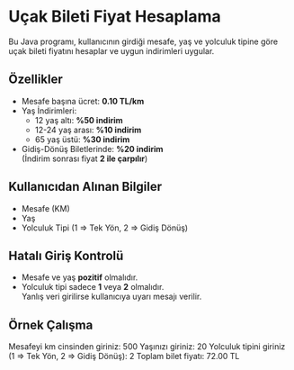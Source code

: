 # Uçak Bileti Fiyat Hesaplama

Bu Java programı, kullanıcının girdiği mesafe, yaş ve yolculuk tipine göre uçak bileti fiyatını hesaplar ve uygun indirimleri uygular.

## Özellikler
- Mesafe başına ücret: **0.10 TL/km**
- Yaş İndirimleri:
  - 12 yaş altı: **%50 indirim**
  - 12-24 yaş arası: **%10 indirim**
  - 65 yaş üstü: **%30 indirim**
- Gidiş-Dönüş Biletlerinde: **%20 indirim**  
  (İndirim sonrası fiyat **2 ile çarpılır**)

## Kullanıcıdan Alınan Bilgiler
- Mesafe (KM)
- Yaş
- Yolculuk Tipi (1 => Tek Yön, 2 => Gidiş Dönüş)

## Hatalı Giriş Kontrolü
- Mesafe ve yaş **pozitif** olmalıdır.
- Yolculuk tipi sadece **1** veya **2** olmalıdır.  
Yanlış veri girilirse kullanıcıya uyarı mesajı verilir.

## Örnek Çalışma
Mesafeyi km cinsinden giriniz:
500
Yaşınızı giriniz:
20
Yolculuk tipini giriniz (1 => Tek Yön, 2 => Gidiş Dönüş):
2
Toplam bilet fiyatı: 72.00 TL


